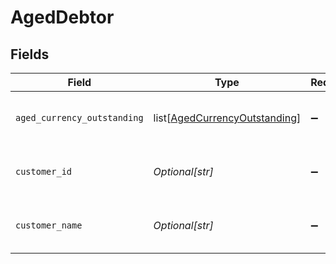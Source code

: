 # AgedDebtor


## Fields

| Field                                                                           | Type                                                                            | Required                                                                        | Description                                                                     | Example                                                                         |
| ------------------------------------------------------------------------------- | ------------------------------------------------------------------------------- | ------------------------------------------------------------------------------- | ------------------------------------------------------------------------------- | ------------------------------------------------------------------------------- |
| `aged_currency_outstanding`                                                     | list[[AgedCurrencyOutstanding](../../models/shared/agedcurrencyoutstanding.md)] | :heavy_minus_sign:                                                              | Array of aged debtors by currency.                                              |                                                                                 |
| `customer_id`                                                                   | *Optional[str]*                                                                 | :heavy_minus_sign:                                                              | Customer ID of the aged debtor.                                                 | f594cefb-7750-4c3a-bab2-b5322026dee9                                            |
| `customer_name`                                                                 | *Optional[str]*                                                                 | :heavy_minus_sign:                                                              | Customer name of the aged debtor.                                               | John Doe                                                                        |